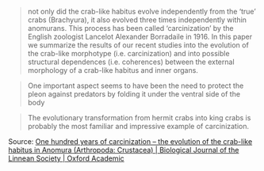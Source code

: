 >  not only did the crab-like habitus evolve independently from the ‘true’ crabs (Brachyura), it also evolved three times independently within anomurans. This process has been called ‘carcinization’ by the English zoologist Lancelot Alexander Borradaile in 1916. In this paper we summarize the results of our recent studies into the evolution of the crab-like morphotype (i.e. carcinization) and into possible structural dependences (i.e. coherences) between the external morphology of a crab-like habitus and inner organs. 

> One important aspect seems to have been the need to protect the pleon against predators by folding it under the ventral side of the body

> The evolutionary transformation from hermit crabs into king crabs is probably the most familiar and impressive example of carcinization. 

Source: [One hundred years of carcinization – the evolution of the crab-like habitus in Anomura (Arthropoda: Crustacea) | Biological Journal of the Linnean Society | Oxford Academic](https://academic.oup.com/biolinnean/article/121/1/200/3089703)